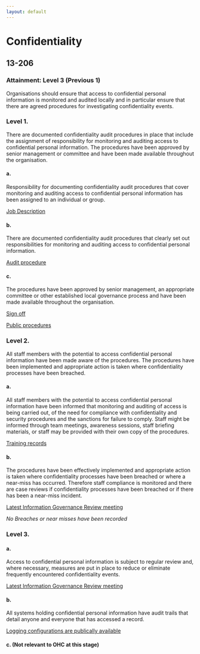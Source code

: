 ```yaml
---
layout: default
---
```

# Confidentiality
## 13-206
### Attainment: Level 3 (Previous 1)

Organisations should ensure that access to confidential personal information is monitored and audited locally and in
particular ensure that there are agreed procedures for investigating confidentiality events.

### Level 1.

There are documented confidentiality audit procedures in place that include the assignment of responsibility for monitoring and
auditing access to confidential personal information. The procedures have been approved by senior management or committee and
have been made available throughout the organisation.

#### a.

Responsibility for documenting confidentiality audit procedures that cover monitoring and auditing access to confidential personal
information has been assigned to an individual or group.

<a href="/jobs/information.governance.lead.html">Job Description</a>

#### b.

There are documented confidentiality audit procedures that clearly set out responsibilities for monitoring and auditing access to
confidential personal information.

<a href="/process/confidentiality.audit.html">
  Audit procedure
</a>

#### c.

The procedures have been approved by senior management, an appropriate committee or other established local governance process
and have been made available throughout the organisation.

<a href="/meetings/initial.html">
  Sign off
</a>

[Public procedures](/)

### Level 2.

All staff members with the potential to access confidential personal information have been made aware of the procedures.
The procedures have been implemented and appropriate action is taken where confidentiality processes have been breached.

#### a.

All staff members with the potential to access confidential personal information have been informed that monitoring and
auditing of access is being carried out, of the need for compliance with confidentiality and security procedures and the
sanctions for failure to comply. Staff might be informed through team meetings, awareness sessions, staff briefing
materials, or staff may be provided with their own copy of the procedures.

[Training records](/statements/training.records.html)

#### b.

The procedures have been effectively implemented and appropriate action is taken where confidentiality processes have
been breached or where a near-miss has occurred. Therefore staff compliance is monitored and there are case reviews if
confidentiality processes have been breached or if there has been a near-miss incident.

[Latest Information Governance Review meeting](/meetings/information.governance.review.html)

_No Breaches or near misses have been recorded_

### Level 3.

#### a.

Access to confidential personal information is subject to regular review and, where necessary, measures are put in place to reduce or eliminate frequently encountered confidentiality events.

[Latest Information Governance Review meeting](/meetings/information.governance.review.html)

#### b.

All systems holding confidential personal information have audit trails that detail anyone and everyone that has accessed a record.

[Logging configurations are publically available](https://github.com/openhealthcare/)

#### c. (Not relevant to OHC at this stage)
